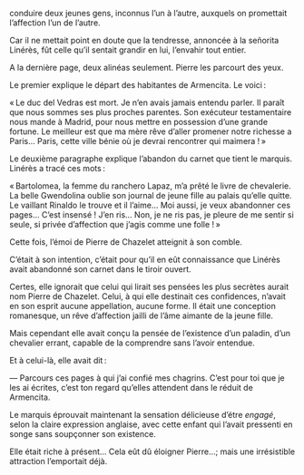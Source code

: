 conduire deux jeunes gens, inconnus l’un à l’autre, auxquels on promettait l’affection l’un de l’autre.

Car il ne mettait point en doute que la tendresse, annoncée à la señorita Linérès, fût celle qu’il sentait grandir en lui, l’envahir tout entier.

A la dernière page, deux alinéas seulement. Pierre les parcourt des yeux.

Le premier explique le départ des habitantes de Armencita. Le voici :

« Le duc del Vedras est mort. Je n’en avais jamais entendu parler. Il paraît que nous sommes ses plus proches parentes. Son exécuteur testamentaire nous mande à Madrid, pour nous mettre en possession d’une grande fortune. Le meilleur est que ma mère rêve d’aller promener notre richesse a Paris… Paris, cette ville bénie où je devrai rencontrer qui maimera ! »

Le deuxième paragraphe explique l’abandon du carnet que tient le marquis. Linérès a tracé ces mots :

« Bartolomea, la femme du ranchero Lapaz, m’a prêté le livre de chevalerie. La belle Gwendolina oublie son journal de jeune fille au palais qu’elle quitte. Le vaillant Rinaldo le trouve et il l’aime… Moi aussi, je veux abandonner ces pages… C’est insensé ! J’en ris… Non, je ne ris pas, je pleure de me sentir si seule, si privée d’affection que j’agis comme une folle ! »

Cette fois, l’émoi de Pierre de Chazelet atteignit à son comble.

C’était à son intention, c’était pour qu’il en eût connaissance que Linérès avait abandonné son carnet dans le tiroir ouvert.

Certes, elle ignorait que celui qui lirait ses pensées les plus secrètes aurait nom Pierre de Chazelet. Celui, à qui elle destinait ces confidences, n’avait en son esprit aucune appellation, aucune forme. Il était une conception romanesque, un rêve d’affection jailli de l’âme aimante de la jeune fille.

Mais cependant elle avait conçu la pensée de l’existence d’un paladin, d’un chevalier errant, capable de la comprendre sans l’avoir entendue.

Et à celui-là, elle avait dit :

— Parcours ces pages à qui j’ai confié mes chagrins. C’est pour toi que je les ai écrites, c’est ton regard qu’elles attendent dans le réduit de Armencita.

Le marquis éprouvait maintenant la sensation délicieuse d’étre _engagé_, selon la claire expression anglaise, avec cette enfant qui l’avait pressenti en songe sans soupçonner son existence.

Elle était riche à présent… Cela eût dû éloigner Pierre…; mais une irrésistible attraction l’emportait déjà.
